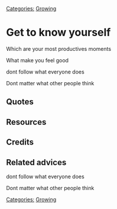 [Categories:](../Categories/index.md) [Growing](../Categories/Growing.md)
# Get to know yourself


Which are your most productives moments

What make you feel good


dont follow what everyone does

Dont matter what other people think


## Quotes

## Resources

## Credits

## Related advices


dont follow what everyone does

Dont matter what other people think

[Categories:](../Categories/index.md) [Growing](../Categories/Growing.md)
